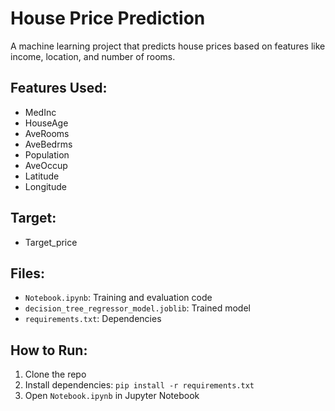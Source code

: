 # House Price Prediction

A machine learning project that predicts house prices based on features like income, location, and number of rooms.

## Features Used:
- MedInc
- HouseAge
- AveRooms
- AveBedrms
- Population
- AveOccup
- Latitude
- Longitude

## Target:
- Target_price

## Files:
- `Notebook.ipynb`: Training and evaluation code
- `decision_tree_regressor_model.joblib`: Trained model
- `requirements.txt`: Dependencies

## How to Run:
1. Clone the repo
2. Install dependencies: `pip install -r requirements.txt`
3. Open `Notebook.ipynb` in Jupyter Notebook
